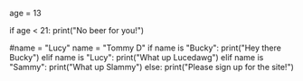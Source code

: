 age = 13

if age < 21:
    print("No beer for you!")

#name = "Lucy"
name = "Tommy D"
if name is "Bucky":
    print("Hey there Bucky")
elif name is "Lucy":
    print("What up Lucedawg")
elif name is "Sammy":
    print("What up Slammy")
else:
    print("Please sign up for the site!")
